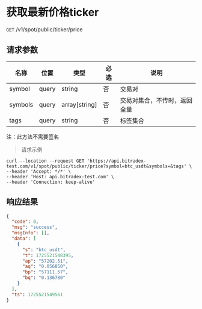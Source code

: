 # 获取最新价格ticker

`GET` /v1/spot/public/ticker/price

## 请求参数

| 名称    | 位置  | 类型          | 必选 | 说明                         |
| ------- | ----- | ------------- | ---- | ---------------------------- |
| symbol  | query | string        | 否   | 交易对                       |
| symbols | query | array[string] | 否   | 交易对集合，不传时，返回全量 |
| tags    | query | string        | 否   | 标签集合                     |

注：此方法不需要签名

> 请求示例

```shell
curl --location --request GET 'https://api.bitradex-test.com/v1/spot/public/ticker/price?symbol=btc_usdt&symbols=&tags' \
--header 'Accept: */*' \
--header 'Host: api.bitradex-test.com' \
--header 'Connection: keep-alive' 
```

## 响应结果

```json
{
  "code": 0,
  "msg": "success",
  "msgInfo": [],
  "data": [
    {
      "s": "btc_usdt",
      "t": 1725521548395,
      "ap": "57202.51",
      "aq": "0.056850",
      "bp": "57111.57",
      "bq": "0.136780"
    }
  ],
  "ts": 1725521549561
}
```


